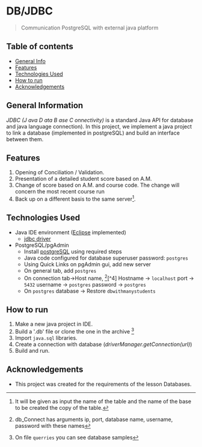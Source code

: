 # DB/JDBC
> Communication PostgreSQL with external java platform
 
  
 ## Table of contents
* [General Info](#general-information)
* [Features](#features)
* [Technologies Used](#technologies-used)
* [How to run](#how-to-run)
* [Acknowledgements](#acknowledgements)

## General Information
_JDBC (J ava D ata B ase C onnectivity)_ is a standard Java API for database and java language connection). In this project, we implement a java project to link a database (implemented in postgreSQL) and build an interface between them.  


## Features
1. Opening of Conciliation / Validation. 
2. Presentation of a detailed student score based on A.M. 
3. Change of score based on A.M. and course code. The change will concern the most recent course run 
4. Back up on a different basis to the same server[^1].

 ## Technologies Used
* Java IDE environment ([Eclipse](https://www.eclipse.org/downloads/packages/) implemented)
    * [jdbc driver](https://jdbc.postgresql.org/download/)
* PostgreSQL/pgAdmin
    * Install [postgreSQL](https://www.postgresql.org/download/) using required steps
    * Java code configured for database superuser password: `postgres`
    * Using Quick Links on pgAdmin gui, add new server
    * On general tab, add `postgres`
    * On connection tab->Host name, [^3][^4]
        Hostname ->  `localhost`
        port     ->  `5432`
        username ->  `postgres`
        password ->  `postgres`
    * On `postgres` database -> Restore `dbwithmanystudents`

        

## How to run
1. Make a new java project in IDE.
2. Build a '.db' file or clone the one in the archive [^2]
2. Import  `java.sql` libraries.
3. Create a connection with database (_driverManager.getConnection(url)_)
4. Build and run.

## Acknowledgements
- This project was created for the requirements of the lesson Databases.


[^1]: It will be given as input the name of the table and the name of the base to be created the copy of the table.
[^2]: On file `querries` you can see database samples
[^3]: db_Connect has arguments ip, port, database name, username, password with these names

